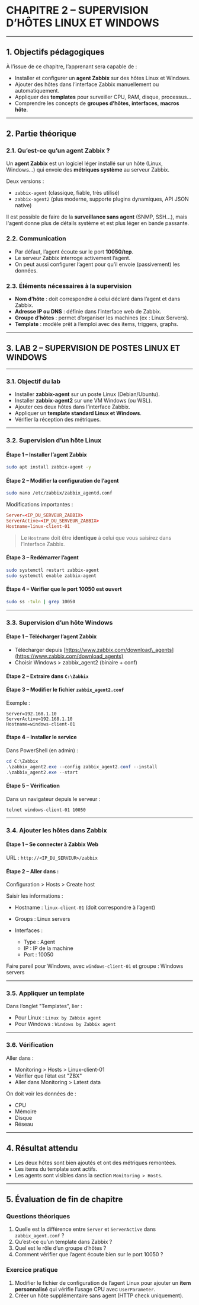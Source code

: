# CHAPITRE 2 – SUPERVISION D’HÔTES LINUX ET WINDOWS

---

## 1. Objectifs pédagogiques

À l’issue de ce chapitre, l’apprenant sera capable de :

* Installer et configurer un **agent Zabbix** sur des hôtes Linux et Windows.
* Ajouter des hôtes dans l’interface Zabbix manuellement ou automatiquement.
* Appliquer des **templates** pour surveiller CPU, RAM, disque, processus…
* Comprendre les concepts de **groupes d’hôtes**, **interfaces**, **macros hôte**.

---

## 2. Partie théorique

### 2.1. Qu’est-ce qu’un agent Zabbix ?

Un **agent Zabbix** est un logiciel léger installé sur un hôte (Linux, Windows…) qui envoie des **métriques système** au serveur Zabbix.

Deux versions :

* `zabbix-agent` (classique, fiable, très utilisé)
* `zabbix-agent2` (plus moderne, supporte plugins dynamiques, API JSON native)

Il est possible de faire de la **surveillance sans agent** (SNMP, SSH…), mais l'agent donne plus de détails système et est plus léger en bande passante.

### 2.2. Communication

* Par défaut, l’agent écoute sur le port **10050/tcp**.
* Le serveur Zabbix interroge activement l’agent.
* On peut aussi configurer l’agent pour qu’il envoie (passivement) les données.

### 2.3. Éléments nécessaires à la supervision

* **Nom d’hôte** : doit correspondre à celui déclaré dans l’agent et dans Zabbix.
* **Adresse IP ou DNS** : définie dans l’interface web de Zabbix.
* **Groupe d’hôtes** : permet d’organiser les machines (ex : Linux Servers).
* **Template** : modèle prêt à l’emploi avec des items, triggers, graphs.

---

## 3. LAB 2 – SUPERVISION DE POSTES LINUX ET WINDOWS

---

### 3.1. Objectif du lab

* Installer **zabbix-agent** sur un poste Linux (Debian/Ubuntu).
* Installer **zabbix-agent2** sur une VM Windows (ou WSL).
* Ajouter ces deux hôtes dans l’interface Zabbix.
* Appliquer un **template standard Linux et Windows**.
* Vérifier la réception des métriques.

---

### 3.2. Supervision d’un hôte Linux

#### Étape 1 – Installer l’agent Zabbix

```bash
sudo apt install zabbix-agent -y
```

#### Étape 2 – Modifier la configuration de l’agent

```bash
sudo nano /etc/zabbix/zabbix_agentd.conf
```

Modifications importantes :

```conf
Server=<IP_DU_SERVEUR_ZABBIX>
ServerActive=<IP_DU_SERVEUR_ZABBIX>
Hostname=linux-client-01
```

> Le `Hostname` doit être **identique** à celui que vous saisirez dans l’interface Zabbix.

#### Étape 3 – Redémarrer l’agent

```bash
sudo systemctl restart zabbix-agent
sudo systemctl enable zabbix-agent
```

#### Étape 4 – Vérifier que le port 10050 est ouvert

```bash
sudo ss -tuln | grep 10050
```

---

### 3.3. Supervision d’un hôte Windows

#### Étape 1 – Télécharger l’agent Zabbix

* Télécharger depuis [https://www.zabbix.com/download\_agents](https://www.zabbix.com/download_agents)
* Choisir Windows > zabbix\_agent2 (binaire + conf)

#### Étape 2 – Extraire dans `C:\Zabbix`

#### Étape 3 – Modifier le fichier `zabbix_agent2.conf`

Exemple :

```
Server=192.168.1.10
ServerActive=192.168.1.10
Hostname=windows-client-01
```

#### Étape 4 – Installer le service

Dans PowerShell (en admin) :

```powershell
cd C:\Zabbix
.\zabbix_agent2.exe --config zabbix_agent2.conf --install
.\zabbix_agent2.exe --start
```

#### Étape 5 – Vérification

Dans un navigateur depuis le serveur :

```
telnet windows-client-01 10050
```

---

### 3.4. Ajouter les hôtes dans Zabbix

#### Étape 1 – Se connecter à Zabbix Web

URL : `http://<IP_DU_SERVEUR>/zabbix`

#### Étape 2 – Aller dans :

Configuration > Hosts > Create host

Saisir les informations :

* Hostname : `linux-client-01` (doit correspondre à l’agent)
* Groups : Linux servers
* Interfaces :

  * Type : Agent
  * IP : IP de la machine
  * Port : 10050

Faire pareil pour Windows, avec `windows-client-01` et groupe : Windows servers

---

### 3.5. Appliquer un template

Dans l’onglet "Templates", lier :

* Pour Linux : `Linux by Zabbix agent`
* Pour Windows : `Windows by Zabbix agent`

---

### 3.6. Vérification

Aller dans :

* Monitoring > Hosts > Linux-client-01
* Vérifier que l’état est "ZBX"
* Aller dans Monitoring > Latest data

On doit voir les données de :

* CPU
* Mémoire
* Disque
* Réseau

---

## 4. Résultat attendu

* Les deux hôtes sont bien ajoutés et ont des métriques remontées.
* Les items du template sont actifs.
* Les agents sont visibles dans la section `Monitoring > Hosts`.

---

## 5. Évaluation de fin de chapitre

### Questions théoriques

1. Quelle est la différence entre `Server` et `ServerActive` dans `zabbix_agent.conf` ?
2. Qu’est-ce qu’un template dans Zabbix ?
3. Quel est le rôle d’un groupe d’hôtes ?
4. Comment vérifier que l’agent écoute bien sur le port 10050 ?

### Exercice pratique

1. Modifier le fichier de configuration de l’agent Linux pour ajouter un **item personnalisé** qui vérifie l’usage CPU avec `UserParameter`.
2. Créer un hôte supplémentaire sans agent (HTTP check uniquement).
